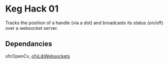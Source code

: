Keg Hack 01
===========

Tracks the position of a handle (via a dot) and broadcasts its status (on/off) over a websocket server.

Dependancies
------------
ofcOpenCv, [ofxLibWebsockets](https://github.com/labatrockwell/ofxLibwebsockets)